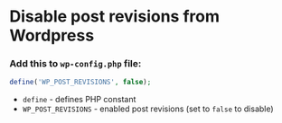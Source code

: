 # Disable post revisions from Wordpress

### Add this to `wp-config.php` file:

```php
define('WP_POST_REVISIONS', false);
```

- `define` - defines PHP constant
- `WP_POST_REVISIONS` - enabled post revisions (set to `false` to disable)


